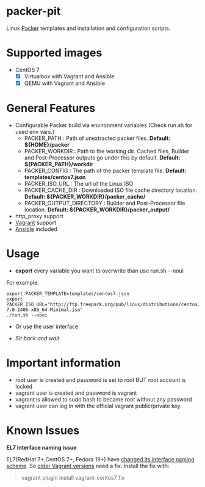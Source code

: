 packer-pit
==========

Linux [Packer](http://www.packer.io) templates and installation and configuration scripts.

# Supported images
- CentOS 7 
  - [x] Virtualbox with Vagrant and Ansible
  - [x] QEMU with Vagrant and Ansible

# General Features
* Configurable Packer build via environment variables (Check run.sh for used env vars.)
  * PACKER_PATH : Path of unextracted packer files. **Default: ${HOME}/packer**
  * PACKER_WORKDIR : Path to the working dir. Cached files, Builder and Post-Processor outputs go under this by default. **Default: ${PACKER_PATH}/workdir**
  * PACKER_CONFIG : The path of the packer template file. **Default: templates/centos7.json**
  * PACKER_ISO_URL : The url of the Linux ISO
  * PACKER_CACHE_DIR : Downloaded ISO file cache directory location. **Default: ${PACKER_WORKDIR}/packer_cache/**
  * PACKER_OUTPUT_DIRECTORY : Builder and Post-Processor file location. **Default: ${PACKER_WORKDIR}/packer_output/**
* http_proxy support
* [Vagrant](http://www.vagrantup.com) support
* [Ansible](http://www.ansible.com) included

# Usage

* **export** every variable you want to overwrite than use run.sh --noui

For example: 
```
export PACKER_TEMPLATE=templates/centos7.json
export PACKER_ISO_URL="http://ftp.freepark.org/pub/linux/distributions/centos/7/isos/x86_64/CentOS-7.0-1406-x86_64-Minimal.iso"
./run.sh --noui
```

* Or use the user interface

* *Sit back and wait*

# Important information

* root user is created and password is set to root BUT root account is locked
* vagrant user is created and password is vagrant
* vagrant is allowed to sudo bash to became root without any password
* vagrant user can log in with the official vagrant public/private key

# Known Issues

**EL7 Interface naming issue**

EL7(RedHat 7+,CentOS 7+, Fedora 19+) have [changed its interface naming scheme](http://www.freedesktop.org/wiki/Software/systemd/PredictableNetworkInterfaceNames/). So [older Vagrant versions](https://github.com/mitchellh/vagrant/pull/4195) need a fix.
Install the fix with:
> vagrant plugin install vagrant-centos7_fix
